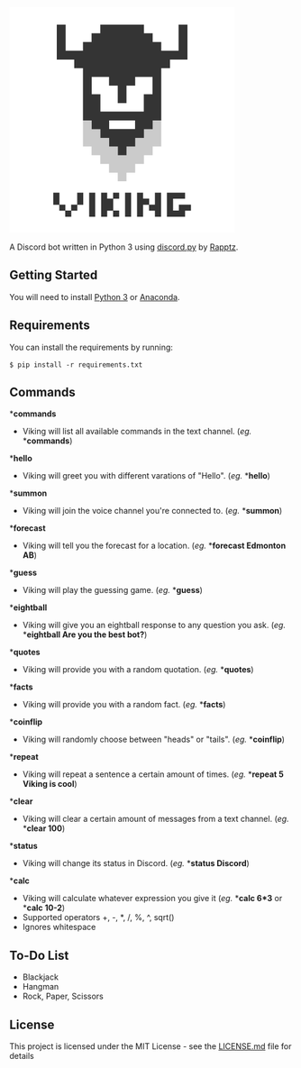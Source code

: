 ![Alt text](viking.png?raw=true "Viking")

A Discord bot written in Python 3 using [discord.py](https://github.com/Rapptz/discord.py) by [Rapptz](https://github.com/Rapptz).

## Getting Started

You will need to install [Python 3](https://www.python.org/downloads/) or [Anaconda](https://www.continuum.io/downloads).

## Requirements

You can install the requirements by running:
```
$ pip install -r requirements.txt
```


## Commands

***commands**
* Viking will list all available commands in the text channel. (*eg.* ***commands**)

***hello**
* Viking will greet you with different varations of "Hello". (*eg.* ***hello**)

***summon**
* Viking will join the voice channel you're connected to. (*eg.* ***summon**)

***forecast**
* Viking will tell you the forecast for a location. (*eg.* ***forecast Edmonton AB**)

***guess**
* Viking will play the guessing game. (*eg.* ***guess**)

***eightball**
* Viking will give you an eightball response to any question you ask. (*eg.* ***eightball Are you the best bot?**)

***quotes**
* Viking will provide you with a random quotation. (*eg.* ***quotes**)

***facts**
* Viking will provide you with a random fact. (*eg.* ***facts**)

***coinflip**
* Viking will randomly choose between "heads" or "tails". (*eg.* ***coinflip**)

***repeat**
* Viking will repeat a sentence a certain amount of times. (*eg.* ***repeat 5 Viking is cool**)

***clear**
* Viking will clear a certain amount of messages from a text channel. (*eg.* ***clear 100**)

***status**
* Viking will change its status in Discord. (*eg.* ***status Discord**)

***calc**
* Viking will calculate whatever expression you give it (*eg.* ***calc 6\*3** or ***calc 10-2**)
* Supported operators +, -, *, /, %, ^, sqrt()
* Ignores whitespace

## To-Do List
* Blackjack
* Hangman
* Rock, Paper, Scissors

## License

This project is licensed under the MIT License - see the [LICENSE.md](LICENSE.md) file for details
